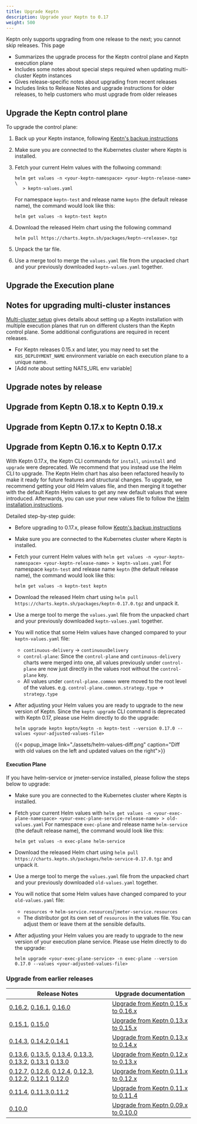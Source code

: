 ```yaml
---
title: Upgrade Keptn
description: Upgrade your Keptn to 0.17
weight: 500
---
```


Keptn only supports upgrading from one release to the next;
you cannot skip releases.
This page

* Summarizes the upgrade process for the Keptn control plane and Keptn execution plane
* Includes some notes about special steps required when updating multi-cluster Keptn instances
* Gives release-specific notes about upgrading from recent releases
* Includes links to Release Notes and upgrade instructions for older releases,
  to help customers who must upgrade from older releases

## Upgrade the Keptn control plane

To upgrade the control plane:

1. Back up your Keptn instance, following
   [Keptn's backup instructions](../../0.19.x/operate/backup_and_restore)
1. Make sure you are connected to the Kubernetes cluster where Keptn is installed.
1. Fetch your current Helm values with the follwoing command:

   ```
   helm get values -n <your-keptn-namespace> <your-keptn-release-name> \
      > keptn-values.yaml
   ```

   For namespace `keptn-test` and release name `keptn` (the default release name),
   the command would look like this:

   ```
   helm get values -n keptn-test keptn
   ```

1. Download the released Helm chart using the following command
   ```
   helm pull https://charts.keptn.sh/packages/keptn-<release>.tgz
   ```
1. Unpack the tar file.

1.  Use a merge tool to merge the `values.yaml` file from the unpacked chart
    and your previously downloaded `keptn-values.yaml` together.

## Upgrade the Execution plane

## Notes for upgrading multi-cluster instances

[Multi-cluster setup](../multi-cluster) gives details about setting up a Keptn installation
with multiple execution planes that run on different clusters than the Keptn control plane.
Some additional configurations are required in recent releases.

* For Keptn releases 0.15.x and later,
you may need to set the `K8S_DEPLOYMENT_NAME` environment variable on each execution plane to a unique name.
* [Add note about setting NATS_URL env variable]


## Upgrade notes by release

## Upgrade from Keptn 0.18.x to Keptn 0.19.x

## Upgrade from Keptn 0.17.x to Keptn 0.18.x

## Upgrade from Keptn 0.16.x to Keptn 0.17.x

With Keptn 0.17.x, the Keptn CLI commands for `install`, `uninstall` and `upgrade` were deprecated. We recommend that you instead use the Helm CLI to upgrade.
The Keptn Helm chart has also been refactored heavily to make it ready for future features and structural changes.
To upgrade, we recommend getting your old Helm values file, and then merging it together with the default Keptn Helm values
to get any new default values that were introduced. Afterwards, you can use your new values file to follow the
[Helm installation instructions](../helm-install).

Detailed step-by-step guide:

- Before upgrading to 0.17.x, please follow [Keptn's backup instructions](../../0.17.x/operate/backup_and_restore)
- Make sure you are connected to the Kubernetes cluster where Keptn is installed.
- Fetch your current Helm values with `helm get values -n <your-keptn-namespace> <your-keptn-release-name> > keptn-values.yaml`
   For namespace `keptn-test` and release name `keptn` (the default release name), the command would look like this:

   ```
   helm get values -n keptn-test keptn
   ```

- Download the released Helm chart using `helm pull https://charts.keptn.sh/packages/keptn-0.17.0.tgz` and unpack it.
- Use a merge tool to merge the `values.yaml` file from the unpacked chart and your previously downloaded `keptn-values.yaml` together.
- You will notice that some Helm values have changed compared to your `keptn-values.yaml` file:
  - `continuous-delivery` -> `continuousDelivery`
  - `control-plane`: Since the `control-plane` and `continuous-delivery` charts were merged into one, all values 
     previously under `control-plane` are now just directly in the values root without the `control-plane` key.
  - All values under `control-plane.common` were moved to the root level of the values.
    e.g. `control-plane.common.strategy.type` -> `strategy.type`
- After adjusting your Helm values you are ready to upgrade to the new version of Keptn. Since the `keptn upgrade` CLI command
   is deprecated with Keptn 0.17, please use Helm directly to do the upgrade:

   ```
   helm upgrade keptn keptn/keptn -n keptn-test --version 0.17.0 --values <your-adjusted-values-file>
   ```

  {{< popup_image
  link="./assets/helm-values-diff.png"
  caption="Diff with old values on the left and updated values on the right">}}

#### Execution Plane

If you have helm-service or jmeter-service installed, please follow the steps below to upgrade:

- Make sure you are connected to the Kubernetes cluster where Keptn is installed.
- Fetch your current Helm values with `helm get values -n <your-exec-plane-namespace> <your-exec-plane-service-release-name> > old-values.yaml`
  For namespace `exec-plane` and release name `helm-service` (the default release name), the command would look like this:

   ```
   helm get values -n exec-plane helm-service
   ```

- Download the released Helm chart using `helm pull https://charts.keptn.sh/packages/helm-service-0.17.0.tgz` and unpack it.
- Use a merge tool to merge the `values.yaml` file from the unpacked chart and your previously downloaded `old-values.yaml` together.
- You will notice that some Helm values have changed compared to your `old-values.yaml` file:
    - `resources` -> `helm-service.resources`/`jmeter-service.resources`
    - The distributor got its own set of `resources` in the values file. You can adjust them or leave them at the sensible defaults.
- After adjusting your Helm values you are ready to upgrade to the new version of your execution plane service.
  Please use Helm directly to do the upgrade:

   ```
   helm upgrade <your-exec-plane-service> -n exec-plane --version 0.17.0 --values <your-adjusted-values-file>
   ```
### Upgrade from earlier releases

|Release Notes                    |Upgrade documentation                                       |
|-------------------------------- |----------------------------------------------------------- |
|[0.16.2](../../news/release_announcements/keptn-0162/), [0.16.1](../../news/release_announcements/keptn-0161/), [0.16.0](../../news/release_announcements/keptn-0160/)   | [Upgrade from Keptn 0.15.x to 0.16.x](../../0.16.x/operate/upgrade)     |
|[0.15.1](../../news/release_announcements/keptn-0151/), [0.15.0](../../news/release_announcements/keptn-0150/)   | [Upgrade from Keptn 0.13.x to 0.15.x](../../0.15.x/operate/upgrade)     |
|[0.14.3](../../news/release_announcements/keptn-0143/), [0.14.2](../../news/release_announcements/keptn-0142/),[0.14.1](../../news/release_announcements/keptn-0141/)   | [Upgrade from Keptn 0.13.x to 0.14.x](../../0.14.x/operate/upgrade)     |
|[0.13.6](../../news/release_announcements/keptn-0136/), [0.13.5](../../news/release_announcements/keptn-0135/), [0.13.4](../../news/release_announcements/keptn-0134/), [0.13.3](../../news/release_announcements/keptn-0133/), [0.13.2](../../news/release_announcements/keptn-0132/), [0.13.1](../../news/release_announcements/keptn-0131/)  [0.13.0](../../news/release_announcements/keptn-0130/)    | [Upgrade from Keptn 0.12.x to 0.13.x](../../0.13.x/operate/upgrade)     |
|[0.12.7](../../news/release_announcements/keptn-0127/), [0.12.6](../../news/release_announcements/keptn-0126/), [0.12.4](../../news/release_announcements/keptn-0124/), [0.12.3](../../news/release_announcements/keptn-0123/), [0.12.2](../../news/release_announcements/keptn-0122/), [0.12.1](../../news/release_announcements/keptn-0121/)  [0.12.0](../../news/release_announcements/keptn-0130/)    | [Upgrade from Keptn 0.11.x to 0.12.x](../../0.14.x/operate/upgrade)     |
|[0.11.4](../../news/release_announcements/keptn-0114/), [0.11.3](../../news/release_announcements/keptn-0113/),[0.11.2](../../news/release_announcements/keptn-0112/)   | [Upgrade from Keptn 0.11.x to 0.11.4](../../0.11.x/operate/upgrade)     |
|[0.10.0](../../news/release_announcements/keptn-0100/)   | [Upgrade from Keptn 0.09.x to 0.10.0](../../0.10.x/operate/upgrade)     |

